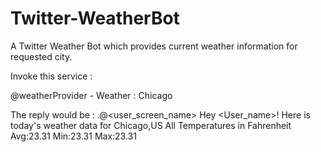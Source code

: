 # Twitter-WeatherBot
A Twitter Weather Bot which provides current weather information for requested city.

Invoke this service : 

@weatherProvider - Weather : Chicago

The reply would be : 
.@<user_screen_name> Hey <User_name>! Here is today's weather data for Chicago,US
All Temperatures in Fahrenheit
Avg:23.31
Min:23.31
Max:23.31
